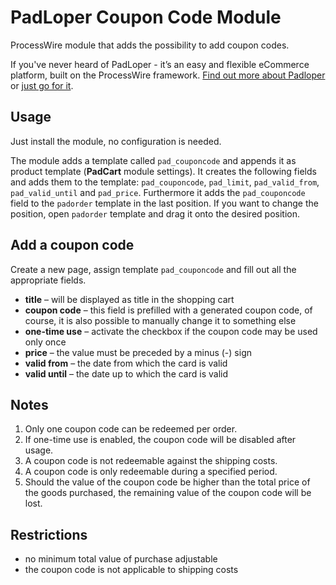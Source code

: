 # PadLoper Coupon Code Module

ProcessWire module that adds the possibility to add coupon codes.

If you've never heard of PadLoper - it’s an easy and flexible eCommerce platform, built on the ProcessWire framework. [Find out more about Padloper](https://padloper.pw/) or [just go for it](https://padloper.pw/buy/).

## Usage

Just install the module, no configuration is needed.  

The module adds a template called `pad_couponcode` and appends it as product template (**PadCart** module settings).
It creates the following fields and adds them to the template: `pad_couponcode`, `pad_limit`, `pad_valid_from`, `pad_valid_until` and `pad_price`.
Furthermore it adds the `pad_couponcode` field to the `padorder` template in the last position. If you want to change the position, open `padorder` template and drag it onto the desired position.

## Add a coupon code

Create a new page, assign template `pad_couponcode` and fill out all the appropriate fields. 

- **title** – will be displayed as title in the shopping cart
- **coupon code** – this field is prefilled with a generated coupon code, of course, it is also possible to manually change it to something else
- **one-time use** – activate the checkbox if the coupon code may be used only once
- **price** – the value must be preceded by a minus (-) sign
- **valid from** – the date from which the card is valid
- **valid until** – the date up to which the card is valid

## Notes

1. Only one coupon code can be redeemed per order.
2. If one-time use is enabled, the coupon code will be disabled after usage.
3. A coupon code is not redeemable against the shipping costs.
4. A coupon code is only redeemable during a specified period.
5. Should the value of the coupon code be higher than the total price of the goods purchased, the remaining value of the coupon code will be lost.

## Restrictions

- no minimum total value of purchase adjustable
- the coupon code is not applicable to shipping costs

